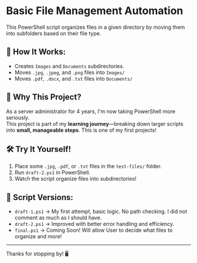 # Basic File Management Automation
This PowerShell script organizes files in a given directory by moving them into subfolders based on their file type.

## 📌 How It Works:
- Creates `Images` and `Documents` subdirectories.
- Moves `.jpg`, `.jpeg`, and `.png` files into `Images/`
- Moves `.pdf`, `.docx`, and `.txt` files into `Documents/`

## 🚀 Why This Project?
As a server administrator for 4 years, I'm now taking PowerShell more seriously.  
This project is part of my **learning journey**—breaking down larger scripts into **small, manageable steps**.
This is one of my first projects!

## 🛠 Try It Yourself!
1. Place some `.jpg`, `.pdf`, or `.txt` files in the `test-files/` folder.
2. Run `draft-2.ps1` in PowerShell.
3. Watch the script organize files into subdirectories!

## 🔄 Script Versions:
- `draft-1.ps1` → My first attempt, basic logic. No path checking. I did not comment as much as I should have.
- `draft-2.ps1` → Improved with better error handling and efficiency.
- `final.ps1` → Coming Soon! Will allow User to decide what files to organize and more!

---
Thanks for stopping by! 🖥️